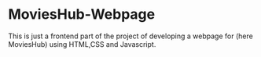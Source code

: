# MoviesHub-Webpage
This is just a frontend part of the project of developing a webpage for (here MoviesHub) using HTML,CSS and Javascript.
